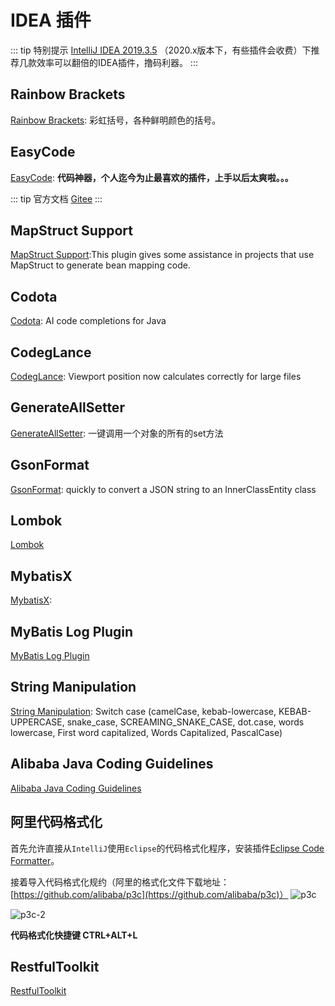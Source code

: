 # IDEA 插件

::: tip 特别提示
[IntelliJ IDEA 2019.3.5](https://www.jetbrains.com/idea/download/other.html) （2020.x版本下，有些插件会收费）下推荐几款效率可以翻倍的IDEA插件，撸码利器。
:::

## Rainbow Brackets

[Rainbow Brackets](https://github.com/izhangzhihao/intellij-rainbow-brackets): 彩虹括号，各种鲜明颜色的括号。

## EasyCode

[EasyCode](https://plugins.jetbrains.com/plugin/10954-easy-code): **代码神器，个人迄今为止最喜欢的插件，上手以后太爽啦。。。** 

::: tip 官方文档
[Gitee](https://gitee.com/makejava/EasyCode)
:::

## MapStruct Support

[MapStruct Support](https://plugins.jetbrains.com/plugin/10036-mapstruct-support):This plugin gives some assistance in projects that use MapStruct to generate bean mapping code.

## Codota

[Codota](https://plugins.jetbrains.com/plugin/7638-codota): AI code completions for Java

## CodegLance

[CodegLance](https://plugins.jetbrains.com/plugin/7275-codeglance): Viewport position now calculates correctly for large files

## GenerateAllSetter

[GenerateAllSetter](https://plugins.jetbrains.com/plugin/9360-generateallsetter): 一键调用一个对象的所有的set方法

## GsonFormat

[GsonFormat](https://plugins.jetbrains.com/plugin/7654-gsonformat): quickly to convert a JSON string to an InnerClassEntity class

## Lombok

[Lombok](https://plugins.jetbrains.com/plugin/6317-lombok)

## MybatisX

[MybatisX](https://plugins.jetbrains.com/plugin/10119-mybatisx): 

## MyBatis Log Plugin

[MyBatis Log Plugin](https://plugins.jetbrains.com/plugin/10065-mybatis-log-plugin) 

## String Manipulation

[String Manipulation](https://plugins.jetbrains.com/plugin/2162-string-manipulation): Switch case (camelCase, kebab-lowercase, KEBAB-UPPERCASE, snake_case, SCREAMING_SNAKE_CASE, dot.case, words lowercase, First word capitalized, Words Capitalized, PascalCase)

## Alibaba Java Coding Guidelines

[Alibaba Java Coding Guidelines](https://plugins.jetbrains.com/plugin/10046-alibaba-java-coding-guidelines)

## 阿里代码格式化

首先允许直接从`IntelliJ`使用`Eclipse`的代码格式化程序，安装插件[Eclipse Code Formatter](https://plugins.jetbrains.com/plugin/6546-eclipse-code-formatter)。

接着导入代码格式化规约（阿里的格式化文件下载地址：[https://github.com/alibaba/p3c](https://github.com/alibaba/p3c)）
![p3c](/img/digging-deeper/p3c-1.png)

![p3c-2](/img/digging-deeper/p3c-2.png)

**代码格式化快捷键 CTRL+ALT+L**

## RestfulToolkit

[RestfulToolkit](https://plugins.jetbrains.com/plugin/10292-restfultoolkit/)

